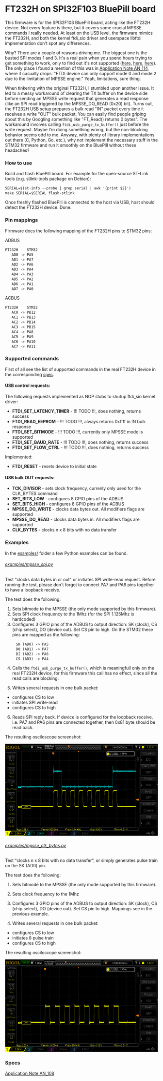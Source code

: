 # FT232H on SPI32F103 BluePill board

This firmware is for the SPI32F103 BluePill board, acting like the FT232H
device. Not every feature is there, but it covers some crucial MPSSE commands
I really needed. At least on the USB level, the firmware mimics the FT232H,
and both the kernel ftdi_sio driver and userspace libftdi implementation
don't spot any differences.

Why? There are a couple of reasons driving me. The biggest one is the busted
SPI modes 1 and 3. It's a real pain when you spend hours trying to get something
to work, only to find out it's not supported ([here](https://forums.adafruit.com/viewtopic.php?t=124869), [here](https://electronics.stackexchange.com/questions/360086/make-ftdi-2232d-do-spi-mode-1-properly-data-seems-1-2-clock-cycle-off), [here](https://www.ftdicommunity.com/index.php?topic=692.0)).
The only place I found a mention of this was in [Application Note AN_114](https://ftdichip.com/Support/Documents/AppNotes/AN_114_FTDI_Hi_Speed_USB_To_SPI_Example.pdf), where
it casually drops: "FTDI device can only support mode 0 and mode 2 due to the
limitation of MPSSE engine." Yeah, limitations, sure thing.

When tinkering with the original FT232H, I stumbled upon another issue. It led
to a messy workaround of clearing the TX buffer on the device side before
sending an MPSSE write request that generates a read response (like an SPI
read triggered by the MPSSE_DO_READ (0x20) bit). Turns out, the FT232H USB
setup prepares a bulk read "IN" packet every time it receives a write "OUT"
bulk packet. You can easily find people griping about this by Googling
something like "FT_Read() returns 0 bytes". The workaround involves calling
`ftdi_usb_purge_tx_buffer()` just before the write request. Maybe I'm doing
something wrong, but the non-blocking behavior seems odd to me. Anyway, with
plenty of library implementations out there (C, Python, Go, etc.), why not
implement the necessary stuff in the STM32 firmware and run it smoothly on
the BluePill without these headaches?

### How to use

Build and flash BluePill board. For example for the open-source ST-Link
tools (e.g. stlink-tools package on Debian):

```
SERIAL=$(st-info --probe | grep serial | awk '{print $2}')
make SERIAL=$SERIAL flash-stlink
```

Once freshly flashed BluePill is connected to the host via USB, host
should detect the FT232H device. Done.

### Pin mappings

Firmware does the following mapping of the FT232H pins to STM32 pins:

ADBUS
```
FT232H    STM32
   AD0 -> PA5
   AD1 -> PA7
   AD2 -> PA6
   AD3 -> PA4
   AD4 -> PA3
   AD5 -> PA2
   AD6 -> PA1
   AD7 -> PA0
```

ACBUS
```
FT232H    STM32
   AC0 -> PB12
   AC1 -> PB13
   AC2 -> PB14
   AC3 -> PB15
   AC4 -> PA8
   AC5 -> PA9
   AC6 -> PA10
   AC7 -> PA11
```

### Supported commands

First of all see the list of supported commands in the real FT232H device
in the corresponding [spec](https://ftdichip.com/wp-content/uploads/2020/08/AN_108_Command_Processor_for_MPSSE_and_MCU_Host_Bus_Emulation_Modes.pdf).

#### USB control requests:

The following requests implemented as NOP stubs to shutup ftdi_sio kernel driver:

- **FTDI_SET_LATENCY_TIMER** - !!! TODO !!!, does nothing, returns success
- **FTDI_READ_EEPROM** - !!! TODO !!!, always returns 0xffff in IN bulk response
- **FTDI_SET_BITMODE** - !!! TODO !!!, currently only MPSSE mode is supported
- **FTDI_SET_BAUD_RATE** - !!! TODO !!!, does nothing, returns success
- **FTDI_SET_FLOW_CTRL** - !!! TODO !!!, does nothing, returns success

Implemented:

- **FTDI_RESET** - resets device to initial state

#### USB bulk OUT requests:

- **TCK_DIVISOR** - sets clock frequency, currenly only used for the CLK_BYTES command
- **SET_BITS_LOW** - configures 8 GPIO pins of the ADBUS
- **SET_BITS_HIGH** - configures 8 GPIO pins of the ACBUS
- **MPSSE_DO_WRITE** - clocks data bytes out. All modifiers flags are supported
- **MPSSE_DO_READ** - clocks data bytes in. All modifiers flags are supported
- **CLK_BYTES** - clocks n x 8 bits with no data transfer

### Examples

In the [examples/](./examples) folder a few Python examples can be found.

###### [examples/mpsse_spi.py](./examples/mpsse_spi.py)

Test "clocks data bytes in or out" or initiates SPI write-read request.
Before running the test, please don't forget to connect PA7 and PA6 pins
together to have a loopback receive.

The test does the following:

1. Sets bitmode to the MPSSE (the only mode supported by this firmware).
2. Sets SPI clock frequency to the 1Mhz (for the SPI 1.125Mhz is hardcoded)
3. Configures 3 GPIO pins of the ADBUS to output direction: SK (clock),
   CS (chip select), DO (device out). Set CS pin to high.
   On the STM32 these pins are mapped as the following:

```
     SK (AD0) -> PA5
     DO (AD1) -> PA7
     DI (AD2) -> PA6
     CS (AD3) -> PA4
```

4. Calls the `ftdi_usb_purge_tx_buffer()`, which is meaningfull only on the
   real FT232H device, for this firmware this call has no effect, since all
   the read calls are blocking.

5. Writes several requests in one bulk packet:

  - configures CS to low
  - initiates SPI write-read
  - configures CS to high

6. Reads SPI reply back. If device is configured for the loopback receive, i.e.
   PA7 and PA6 pins are connected together, then 0x81 byte should be read back.

The resulting osciloscope screenshot:

![](./images/correct_stm32_spi/initial-clock-NEG--write-on-POS--mode-1.png)

###### [examples/mpsse_clk_bytes.py](./examples/mpsse_clk_bytes.py)

Test "clocks n x 8 bits with no data transfer", or simply generates pulse
train on the SK (AD0) pin.

The test does the following:

1. Sets bitmode to the MPSSE (the only mode supported by this firmware).
2. Sets clock frequency to the 1Mhz
3. Configures 3 GPIO pins of the ADBUS to output direction: SK (clock),
   CS (chip select), DO (device out). Set CS pin to high.
   Mappings see in the previous example.

4. Writes several requests in one bulk packet:

  - configures CS to low
  - initiates 8 pulse train
  - configures CS to high

The resulting osciloscope screenshot:

![](./images/pulse-train.png)

### Specs

[Application Note AN_108](https://ftdichip.com/wp-content/uploads/2020/08/AN_108_Command_Processor_for_MPSSE_and_MCU_Host_Bus_Emulation_Modes.pdf)

